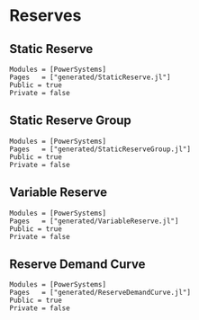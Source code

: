 # Reserves

## Static Reserve

```@autodocs
Modules = [PowerSystems]
Pages   = ["generated/StaticReserve.jl"]
Public = true
Private = false
```

## Static Reserve Group

```@autodocs
Modules = [PowerSystems]
Pages   = ["generated/StaticReserveGroup.jl"]
Public = true
Private = false
```

## Variable Reserve

```@autodocs
Modules = [PowerSystems]
Pages   = ["generated/VariableReserve.jl"]
Public = true
Private = false
```

## Reserve Demand Curve

```@autodocs
Modules = [PowerSystems]
Pages   = ["generated/ReserveDemandCurve.jl"]
Public = true
Private = false
```
